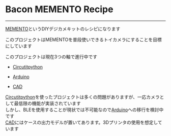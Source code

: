 # Bacon MEMENTO Recipe
---
[MEMENTO](https://www.adafruit.com/product/5420)というDIYデジカメキットのレシピになります

このプロジェクトはMEMENTOを普段使いできるトイカメラにすることを目標にしています

このプロジェクトは現在3つの軸で進行中です

- [Circutitpython](/Circuitpython/)

- [Arduino](/Arduino/)
- [CAD](/CAD)

[Circutitpython](/Circuitpython/)を使ったプロジェクトは多くの問題がありますが、一応カメラとして最低限の機能が実装されています<br>
しかし、BLEを使用することが現状では不可能なので[Arduino](/Arduino/)への移行を検討中です<br>
[CAD](/CAD)にはケースの出力モデルが置いてあります。3Dプリンタの使用を想定しています
